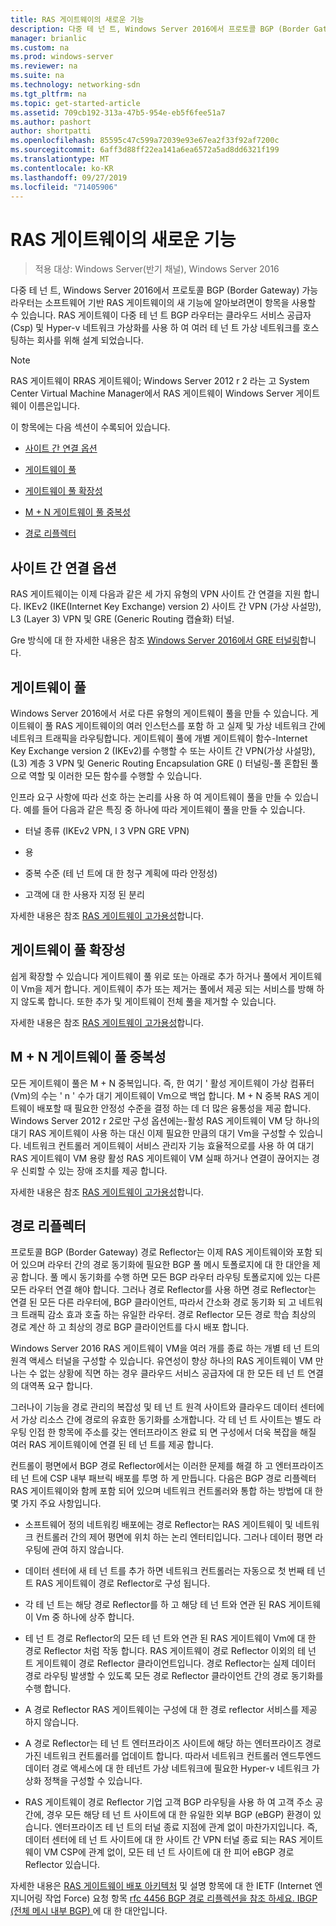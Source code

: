 ```yaml
---
title: RAS 게이트웨이의 새로운 기능
description: 다중 테 넌 트, Windows Server 2016에서 프로토콜 BGP (Border Gateway) 가능 라우터는 소프트웨어 기반 RAS 게이트웨이의 새 기능에 알아보려면이 항목을 사용할 수 있습니다.
manager: brianlic
ms.custom: na
ms.prod: windows-server
ms.reviewer: na
ms.suite: na
ms.technology: networking-sdn
ms.tgt_pltfrm: na
ms.topic: get-started-article
ms.assetid: 709cb192-313a-47b5-954e-eb5f6fee51a7
ms.author: pashort
author: shortpatti
ms.openlocfilehash: 85595c47c599a72039e93e67ea2f33f92af7200c
ms.sourcegitcommit: 6aff3d88ff22ea141a6ea6572a5ad8dd6321f199
ms.translationtype: MT
ms.contentlocale: ko-KR
ms.lasthandoff: 09/27/2019
ms.locfileid: "71405906"
---
```

# <a name="whats-new-in-ras-gateway"></a>RAS 게이트웨이의 새로운 기능

>적용 대상: Windows Server(반기 채널), Windows Server 2016

다중 테 넌 트, Windows Server 2016에서 프로토콜 BGP (Border Gateway) 가능 라우터는 소프트웨어 기반 RAS 게이트웨이의 새 기능에 알아보려면이 항목을 사용할 수 있습니다. RAS 게이트웨이 다중 테 넌 트 BGP 라우터는 클라우드 서비스 공급자 (Csp) 및 Hyper-v 네트워크 가상화를 사용 하 여 여러 테 넌 트 가상 네트워크를 호스팅하는 회사를 위해 설계 되었습니다.  
  
> [!NOTE]  
> RAS 게이트웨이 RRAS 게이트웨이; Windows Server 2012 r 2 라는 고 System Center Virtual Machine Manager에서 RAS 게이트웨이 Windows Server 게이트웨이 이름은입니다.  
  
이 항목에는 다음 섹션이 수록되어 있습니다.  
  
-   [사이트 간 연결 옵션](#bkmk_s2s)  
  
-   [게이트웨이 풀](#bkmk_pools)  
  
-   [게이트웨이 풀 확장성](#bkmk_gps)  
  
-   [M + N 게이트웨이 풀 중복성](#bkmk_m)  
  
-   [경로 리플렉터](#bkmk_rr)  
  
## <a name="bkmk_s2s"></a>사이트 간 연결 옵션  
RAS 게이트웨이는 이제 다음과 같은 세 가지 유형의 VPN 사이트 간 연결을 지원 합니다.  IKEv2 (IKE(Internet Key Exchange) version 2) 사이트 간 VPN (가상 사설망), L3 (Layer 3) VPN 및 GRE (Generic Routing 캡슐화) 터널.  
  
Gre 방식에 대 한 자세한 내용은 참조 [Windows Server 2016에서 GRE 터널링](../../../../remote/remote-access/ras-gateway/gre-tunneling-windows-server.md)합니다.  
  
## <a name="bkmk_pools"></a>게이트웨이 풀  
Windows Server 2016에서 서로 다른 유형의 게이트웨이 풀을 만들 수 있습니다. 게이트웨이 풀 RAS 게이트웨이의 여러 인스턴스를 포함 하 고 실제 및 가상 네트워크 간에 네트워크 트래픽을 라우팅합니다. 게이트웨이 풀에 개별 게이트웨이 함수-Internet Key Exchange version 2 (IKEv2)를 수행할 수 또는 사이트 간 VPN(가상 사설망), (L3) 계층 3 VPN 및 Generic Routing Encapsulation GRE () 터널링-풀 혼합된 풀으로 역할 및 이러한 모든 함수를 수행할 수 있습니다.  
  
인프라 요구 사항에 따라 선호 하는 논리를 사용 하 여 게이트웨이 풀을 만들 수 있습니다. 예를 들어 다음과 같은 특징 중 하나에 따라 게이트웨이 풀을 만들 수 있습니다.  
  
-   터널 종류 (IKEv2 VPN, l 3 VPN GRE VPN)  
  
-   용  
  
-   중복 수준 (테 넌 트에 대 한 청구 계획에 따라 안정성)  
  
-   고객에 대 한 사용자 지정 된 분리  
  
자세한 내용은 참조 [RAS 게이트웨이 고가용성](RAS-Gateway-High-Availability.md)합니다.  
  
## <a name="bkmk_gps"></a>게이트웨이 풀 확장성  
쉽게 확장할 수 있습니다 게이트웨이 풀 위로 또는 아래로 추가 하거나 풀에서 게이트웨이 Vm을 제거 합니다. 게이트웨이 추가 또는 제거는 풀에서 제공 되는 서비스를 방해 하지 않도록 합니다. 또한 추가 및 게이트웨이 전체 풀을 제거할 수 있습니다.  
  
자세한 내용은 참조 [RAS 게이트웨이 고가용성](RAS-Gateway-High-Availability.md)합니다.  
  
## <a name="bkmk_m"></a>M + N 게이트웨이 풀 중복성  
모든 게이트웨이 풀은 M + N 중복입니다. 즉, 한 여기 ' 활성 게이트웨이 가상 컴퓨터 (Vm)의 수는 ' n ' 수가 대기 게이트웨이 Vm으로 백업 합니다. M + N 중복 RAS 게이트웨이 배포할 때 필요한 안정성 수준을 결정 하는 데 더 많은 융통성을 제공 합니다. Windows Server 2012 r 2로만 구성 옵션에는-활성 RAS 게이트웨이 VM 당 하나의 대기 RAS 게이트웨이 사용 하는 대신 이제 필요한 만큼의 대기 Vm을 구성할 수 있습니다. 네트워크 컨트롤러 게이트웨이 서비스 관리자 기능 효율적으로를 사용 하 여 대기 RAS 게이트웨이 VM 용량 활성 RAS 게이트웨이 VM 실패 하거나 연결이 끊어지는 경우 신뢰할 수 있는 장애 조치를 제공 합니다.  
  
자세한 내용은 참조 [RAS 게이트웨이 고가용성](RAS-Gateway-High-Availability.md)합니다.  
  
## <a name="bkmk_rr"></a>경로 리플렉터  
프로토콜 BGP (Border Gateway) 경로 Reflector는 이제 RAS 게이트웨이와 포함 되어 있으며 라우터 간의 경로 동기화에 필요한 BGP 풀 메시 토폴로지에 대 한 대안을 제공 합니다. 풀 메시 동기화를 수행 하면 모든 BGP 라우터 라우팅 토폴로지에 있는 다른 모든 라우터 연결 해야 합니다. 그러나 경로 Reflector를 사용 하면 경로 Reflector는 연결 된 모든 다른 라우터에, BGP 클라이언트, 따라서 간소화 경로 동기화 되 고 네트워크 트래픽 감소 효과 호출 하는 유일한 라우터. 경로 Reflector 모든 경로 학습 최상의 경로 계산 하 고 최상의 경로 BGP 클라이언트를 다시 배포 합니다.  
  
Windows Server 2016 RAS 게이트웨이 VM을 여러 개를 종료 하는 개별 테 넌 트의 원격 액세스 터널을 구성할 수 있습니다. 유연성이 향상 하나의 RAS 게이트웨이 VM 만나는 수 없는 상황에 직면 하는 경우 클라우드 서비스 공급자에 대 한 모든 테 넌 트 연결의 대역폭 요구 합니다.  
  
그러나이 기능을 경로 관리의 복잡성 및 테 넌 트 원격 사이트와 클라우드 데이터 센터에서 가상 리소스 간에 경로의 유효한 동기화를 소개합니다. 각 테 넌 트 사이트는 별도 라우팅 인접 한 항목에 주소를 갖는 엔터프라이즈 완료 되 면 구성에서 더욱 복잡을 해질 여러 RAS 게이트웨이에 연결 된 테 넌 트를 제공 합니다.  
  
컨트롤이 평면에서 BGP 경로 Reflector에서는 이러한 문제를 해결 하 고 엔터프라이즈 테 넌 트에 CSP 내부 패브릭 배포를 투명 하 게 만듭니다. 다음은 BGP 경로 리플렉터 RAS 게이트웨이와 함께 포함 되어 있으며 네트워크 컨트롤러와 통합 하는 방법에 대 한 몇 가지 주요 사항입니다.  
  
-   소프트웨어 정의 네트워킹 배포에는 경로 Reflector는 RAS 게이트웨이 및 네트워크 컨트롤러 간의 제어 평면에 위치 하는 논리 엔터티입니다. 그러나 데이터 평면 라우팅에 관여 하지 않습니다.  
  
-   데이터 센터에 새 테 넌 트를 추가 하면 네트워크 컨트롤러는 자동으로 첫 번째 테 넌 트 RAS 게이트웨이 경로 Reflector로 구성 됩니다.  
  
-   각 테 넌 트는 해당 경로 Reflector를 하 고 해당 테 넌 트와 연관 된 RAS 게이트웨이 Vm 중 하나에 상주 합니다.  
  
-   테 넌 트 경로 Reflector의 모든 테 넌 트와 연관 된 RAS 게이트웨이 Vm에 대 한 경로 Reflector 처럼 작동 합니다. RAS 게이트웨이 경로 Reflector 이외의 테 넌 트 게이트웨이 경로 Reflector 클라이언트입니다. 경로 Reflector는 실제 데이터 경로 라우팅 발생할 수 있도록 모든 경로 Reflector 클라이언트 간의 경로 동기화를 수행 합니다.  
  
-   A 경로 Reflector RAS 게이트웨이는 구성에 대 한 경로 reflector 서비스를 제공 하지 않습니다.  
  
-   A 경로 Reflector는 테 넌 트 엔터프라이즈 사이트에 해당 하는 엔터프라이즈 경로 가진 네트워크 컨트롤러를 업데이트 합니다. 따라서 네트워크 컨트롤러 엔드투엔드 데이터 경로 액세스에 대 한 테넌트 가상 네트워크에 필요한 Hyper-v 네트워크 가상화 정책을 구성할 수 있습니다.  
  
-   RAS 게이트웨이 경로 Reflector 기업 고객 BGP 라우팅을 사용 하 여 고객 주소 공간에, 경우 모든 해당 테 넌 트 사이트에 대 한 유일한 외부 BGP (eBGP) 환경이 있습니다. 엔터프라이즈 테 넌 트의 터널 종료 지점에 관계 없이 마찬가지입니다. 즉, 데이터 센터에 테 넌 트 사이트에 대 한 사이트 간 VPN 터널 종료 되는 RAS 게이트웨이 VM CSP에 관계 없이, 모든 테 넌 트 사이트에 대 한 피어 eBGP 경로 Reflector 있습니다.  
  
자세한 내용은 [RAS 게이트웨이 배포 아키텍처](RAS-Gateway-Deployment-Architecture.md) 및 설명 항목에 대 한 IETF (Internet 엔지니어링 작업 Force) 요청 항목 [rfc 4456 BGP 경로 리플렉션을 참조 하세요. IBGP (전체 메시 내부 BGP) ](https://tools.ietf.org/html/rfc4456)에 대 한 대안입니다.  
  

